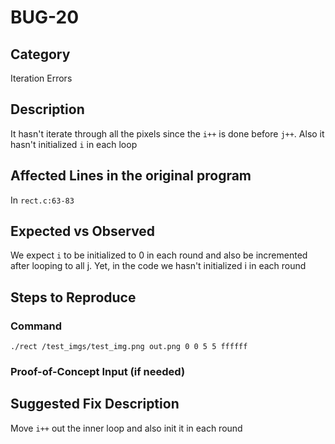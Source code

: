 # BUG-20
## Category
Iteration Errors

## Description
It hasn't iterate through all the pixels since the `i++` is done before `j++`. Also it hasn't initialized `i` in each loop 

## Affected Lines in the original program
In `rect.c:63-83` 

## Expected vs Observed
We expect `i` to be initialized to 0 in each round and also be incremented after looping to all j. Yet, in the code we hasn't initialized i in each round

## Steps to Reproduce

### Command

```
./rect /test_imgs/test_img.png out.png 0 0 5 5 ffffff
```

### Proof-of-Concept Input (if needed)


## Suggested Fix Description
Move `i++` out the inner loop and also init it in each round
